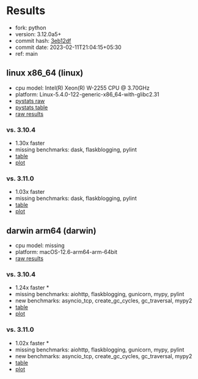 # Results

- fork: python
- version: 3.12.0a5+
- commit hash: [3eb12df](https://github.com/python/cpython/commit/3eb12df)
- commit date: 2023-02-11T21:04:15+05:30
- ref: main

## linux x86_64 (linux)

- cpu model: Intel(R) Xeon(R) W-2255 CPU @ 3.70GHz
- platform: Linux-5.4.0-122-generic-x86_64-with-glibc2.31
- [pystats raw](bm-20230211-linux-x86_64-python-main-3.12.0a5%2B-3eb12df-pystats.json)
- [pystats table](bm-20230211-linux-x86_64-python-main-3.12.0a5%2B-3eb12df-pystats.md)
- [raw results](bm-20230211-linux-x86_64-python-main-3.12.0a5%2B-3eb12df.json)

### vs. 3.10.4

- 1.30x faster
- missing benchmarks: dask, flaskblogging, pylint
- [table](bm-20230211-linux-x86_64-python-main-3.12.0a5%2B-3eb12df-vs-3.10.4.md)
- [plot](bm-20230211-linux-x86_64-python-main-3.12.0a5%2B-3eb12df-vs-3.10.4.png)

### vs. 3.11.0

- 1.03x faster
- missing benchmarks: dask, flaskblogging, pylint
- [table](bm-20230211-linux-x86_64-python-main-3.12.0a5%2B-3eb12df-vs-3.11.0.md)
- [plot](bm-20230211-linux-x86_64-python-main-3.12.0a5%2B-3eb12df-vs-3.11.0.png)

## darwin arm64 (darwin)

- cpu model: missing
- platform: macOS-12.6-arm64-arm-64bit
- [raw results](bm-20230211-darwin-arm64-python-main-3.12.0a5%2B-3eb12df.json)

### vs. 3.10.4

- 1.24x faster \*
- missing benchmarks: aiohttp, flaskblogging, gunicorn, mypy, pylint
- new benchmarks: asyncio_tcp, create_gc_cycles, gc_traversal, mypy2
- [table](bm-20230211-darwin-arm64-python-main-3.12.0a5%2B-3eb12df-vs-3.10.4.md)
- [plot](bm-20230211-darwin-arm64-python-main-3.12.0a5%2B-3eb12df-vs-3.10.4.png)

### vs. 3.11.0

- 1.02x faster \*
- missing benchmarks: aiohttp, flaskblogging, gunicorn, mypy, pylint
- new benchmarks: asyncio_tcp, create_gc_cycles, gc_traversal, mypy2
- [table](bm-20230211-darwin-arm64-python-main-3.12.0a5%2B-3eb12df-vs-3.11.0.md)
- [plot](bm-20230211-darwin-arm64-python-main-3.12.0a5%2B-3eb12df-vs-3.11.0.png)

